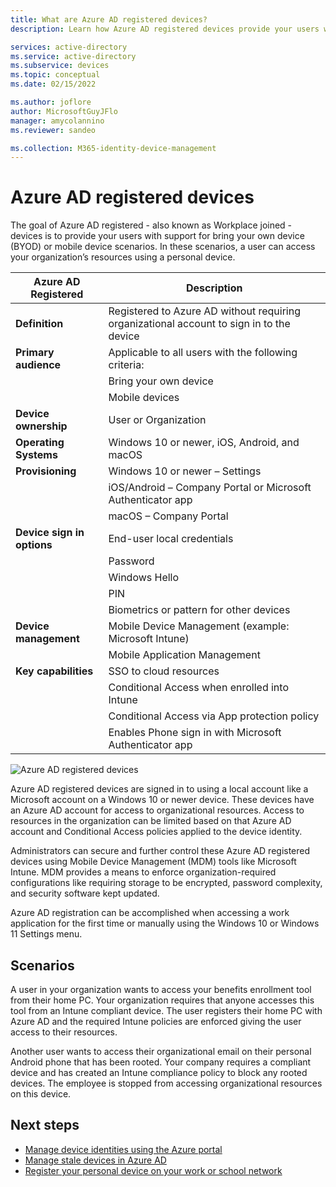 ```yaml
---
title: What are Azure AD registered devices?
description: Learn how Azure AD registered devices provide your users with support for bring your own device (BYOD) or mobile device scenarios.

services: active-directory
ms.service: active-directory
ms.subservice: devices
ms.topic: conceptual
ms.date: 02/15/2022

ms.author: joflore
author: MicrosoftGuyJFlo
manager: amycolannino
ms.reviewer: sandeo

ms.collection: M365-identity-device-management
---
```

# Azure AD registered devices

The goal of Azure AD registered - also known as Workplace joined - devices is to provide your users with support for bring your own device (BYOD) or mobile device scenarios. In these scenarios, a user can access your organization’s resources using a personal device.

| Azure AD Registered | Description |
| --- | --- |
| **Definition** | Registered to Azure AD without requiring organizational account to sign in to the device |
| **Primary audience** | Applicable to all users with the following criteria: |
|   | Bring your own device |
|   | Mobile devices |
| **Device ownership** | User or Organization |
| **Operating Systems** | Windows 10 or newer, iOS, Android, and macOS |
| **Provisioning** | Windows 10 or newer – Settings |
|   | iOS/Android – Company Portal or Microsoft Authenticator app |
|   | macOS – Company Portal |
| **Device sign in options** | End-user local credentials |
|   | Password |
|   | Windows Hello |
|   | PIN |
|   | Biometrics or pattern for other devices |
| **Device management** | Mobile Device Management (example: Microsoft Intune) |
|   | Mobile Application Management |
| **Key capabilities** | SSO to cloud resources |
|   | Conditional Access when enrolled into Intune |
|   | Conditional Access via App protection policy |
|   | Enables Phone sign in with Microsoft Authenticator app |

![Azure AD registered devices](./media/concept-azure-ad-register/azure-ad-registered-device.png)

Azure AD registered devices are signed in to using a local account like a Microsoft account on a Windows 10 or newer device. These devices have an Azure AD account for access to organizational resources. Access to resources in the organization can be limited based on that Azure AD account and Conditional Access policies applied to the device identity.

Administrators can secure and further control these Azure AD registered devices using Mobile Device Management (MDM) tools like Microsoft Intune. MDM provides a means to enforce organization-required configurations like requiring storage to be encrypted, password complexity, and security software kept updated. 

Azure AD registration can be accomplished when accessing a work application for the first time or manually using the Windows 10 or Windows 11 Settings menu. 

## Scenarios

A user in your organization wants to access your benefits enrollment tool from their home PC. Your organization requires that anyone accesses this tool from an Intune compliant device. The user registers their home PC with Azure AD and the required Intune policies are enforced giving the user access to their resources.

Another user wants to access their organizational email on their personal Android phone that has been rooted. Your company requires a compliant device and has created an Intune compliance policy to block any rooted devices. The employee is stopped from accessing organizational resources on this device.

## Next steps

- [Manage device identities using the Azure portal](device-management-azure-portal.md)
- [Manage stale devices in Azure AD](manage-stale-devices.md)
- [Register your personal device on your work or school network](https://support.microsoft.com/account-billing/register-your-personal-device-on-your-work-or-school-network-8803dd61-a613-45e3-ae6c-bd1ab25bf8a8)
